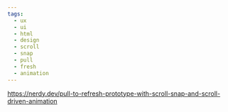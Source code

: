 ```yaml
---
tags:
  - ux
  - ui
  - html
  - design
  - scroll
  - snap
  - pull
  - fresh
  - animation
---
```


https://nerdy.dev/pull-to-refresh-prototype-with-scroll-snap-and-scroll-driven-animation
